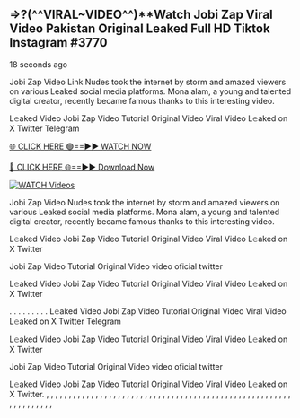 ## =>?(^^VIRAL~VIDEO^^)**Watch Jobi Zap Viral Video Pakistan Original Leaked Full HD Tiktok Instagram #3770

18 seconds ago

Jobi Zap Video Link Nudes took the internet by storm and amazed viewers on various Leaked social media platforms. Mona alam, a young and talented digital creator, recently became famous thanks to this interesting video.

L𝚎aked Video Jobi Zap Video Tutorial Original Video Viral Video L𝚎aked on X Twitter Telegram

[🌐 CLICK HERE 🟢==►► WATCH NOW](https://dekho-ki-hoy-07-2k25.blogspot.com/2025/01/viral-on.html)

[🔴 CLICK HERE 🌐==►► Download Now](https://dekho-ki-hoy-07-2k25.blogspot.com/2025/01/viral-on.html)

[![WATCH Videos](https://i.imgur.com/dJHk4Zq.gif)](https://dekho-ki-hoy-07-2k25.blogspot.com/2025/01/viral-on.html)

Jobi Zap Video Nudes took the internet by storm and amazed viewers on various Leaked social media platforms. Mona alam, a young and talented digital creator, recently became famous thanks to this interesting video.

L𝚎aked Video Jobi Zap Video Tutorial Original Video Viral Video L𝚎aked on X Twitter

Jobi Zap Video Tutorial Original Video video oficial twitter

L𝚎aked Video Jobi Zap Video Tutorial Original Video Viral Video L𝚎aked on X Twitter

. . . . . . . . . L𝚎aked Video Jobi Zap Video Tutorial Original Video Viral Video L𝚎aked on X Twitter Telegram

L𝚎aked Video Jobi Zap Video Tutorial Original Video Viral Video L𝚎aked on X Twitter

Jobi Zap Video Tutorial Original Video video oficial twitter

L𝚎aked Video Jobi Zap Video Tutorial Original Video Viral Video L𝚎aked on X Twitter.
,
,
,
,
,
,
,
,
,
,
,
,
,
,
,
,
,
,
,
,
,
,
,
,
,
,
,
,
,
,
,
,
,
,
,
,
,
,
,
,
,
,
,
,
,
,
,
,
,
,
,
,
,
,
,
,
,
,
,
,
,
,
,
,
,